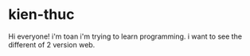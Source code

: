 # kien-thuc
Hi everyone!
i'm toan
i'm trying to learn programming. i want to see the different of 2 version web.
